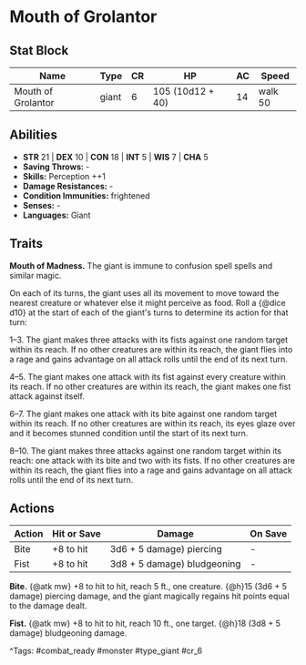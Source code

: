 # Mouth of Grolantor

## Stat Block

| Name | Type | CR | HP | AC | Speed |
|------|------|----|----|----|-------|
| Mouth of Grolantor | giant | 6 | 105 (10d12 + 40) | 14 | walk 50 |

## Abilities

- **STR** 21 | **DEX** 10 | **CON** 18 | **INT** 5 | **WIS** 7 | **CHA** 5
- **Saving Throws:** -  
- **Skills:** Perception ++1  
- **Damage Resistances:** -  
- **Condition Immunities:** frightened  
- **Senses:** -  
- **Languages:** Giant

## Traits

**Mouth of Madness.** The giant is immune to confusion spell spells and similar magic.

On each of its turns, the giant uses all its movement to move toward the nearest creature or whatever else it might perceive as food. Roll a {@dice d10} at the start of each of the giant's turns to determine its action for that turn:

1–3. The giant makes three attacks with its fists against one random target within its reach. If no other creatures are within its reach, the giant flies into a rage and gains advantage on all attack rolls until the end of its next turn.

4–5. The giant makes one attack with its fist against every creature within its reach. If no other creatures are within its reach, the giant makes one fist attack against itself.

6–7. The giant makes one attack with its bite against one random target within its reach. If no other creatures are within its reach, its eyes glaze over and it becomes stunned condition until the start of its next turn.

8–10. The giant makes three attacks against one random target within its reach: one attack with its bite and two with its fists. If no other creatures are within its reach, the giant flies into a rage and gains advantage on all attack rolls until the end of its next turn.


## Actions

| Action | Hit or Save | Damage | On Save |
|--------|--------------|--------|----------|
| Bite | +8 to hit | 3d6 + 5 damage) piercing | - |
| Fist | +8 to hit | 3d8 + 5 damage) bludgeoning | - |

**Bite.** {@atk mw} +8 to hit to hit, reach 5 ft., one creature. {@h}15 (3d6 + 5 damage) piercing damage, and the giant magically regains hit points equal to the damage dealt.

**Fist.** {@atk mw} +8 to hit to hit, reach 10 ft., one target. {@h}18 (3d8 + 5 damage) bludgeoning damage.


^Tags: #combat_ready #monster #type_giant #cr_6